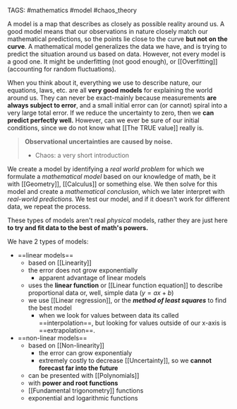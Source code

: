 TAGS: #mathematics #model #chaos_theory 

A model is a map that describes as closely as possible reality around us. A good model means that our observations in nature closely match our mathematical predictions, so the points lie close to the curve **but not on the curve**. A mathematical model generalizes the data we have, and is trying to predict the situation around us based on data. However, not every model is a good one. It might be underfitting (not good enough), or [[Overfitting]] (accounting for random fluctuations). 

When you think about it, everything we use to describe nature, our equations, laws, etc. are all **very good models** for explaining the world around us. They can never be exact-mainly because measurements **are always subject to error**, and a small initial error can (or cannot) spiral into a very large total error. If we reduce the uncertainty to zero, then we **can predict perfectly well.** However, can we ever be sure of our initial conditions, since we do not know what [[The TRUE value]] really is. 

>**Observational uncertainties are caused by noise.**
>- Chaos: a very short introduction

We create a model by identifying a *real world problem* for which we formulate a *mathematical model* based on our knowledge of math, be it with [[Geometry]], [[Calculus]] or something else. We then solve for this model and create a *mathematical conclusion*, which we later interpret with *real-world predictions.* We test our model, and if it doesn't work for different data, we repeat the process.

These types of models aren't real *physical* models, rather they are just here **to try and fit data to the best of math's powers.**

We have 2 types of models:
- ==linear models==
	- based on [[Linearity]]
	- the error does not grow exponentially
		- apparent advantage of linear models
	- uses the **linear function** or [[Linear function equation]] to describe proportional data or, well, simple data ($y = ax+b$)
	- we use [[Linear regression]], or the ***method of least squares*** to find the best model
		- when we look for values between data its called ==interpolation==, but looking for values outside of our x-axis is ==extrapolation==.
- ==non-linear models==
	- based on [[Non-linearity]]
		- the error can grow exponentialy
		- extremely costly to decrease [[Uncertainty]], so we **cannot forecast far into the future**
	- can be presented with [[Polynomials]]
	- with **power and root functions**
	- [[Fundamental trigonometry]] functions
	- exponential and logarithmic functions



